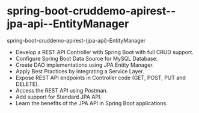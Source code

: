 # spring-boot-cruddemo-apirest--jpa-api--EntityManager
spring-boot-cruddemo-apirest-(jpa-api)-EntityManager

- Develop a REST API Controller with Spring Boot with full CRUD support. 
- Configure Spring Boot Data Source for MySQL Database.
- Create DAO implementations using JPA Entity Manager.
- Apply Best Practices by integrating a Service Layer.
- Expose REST API endpoints in Controller code (GET, POST, PUT and DELETE).
- Access the REST API using Postman.
- Add support for Standard JPA API.
- Learn the benefits of the JPA API in Spring Boot applications.
